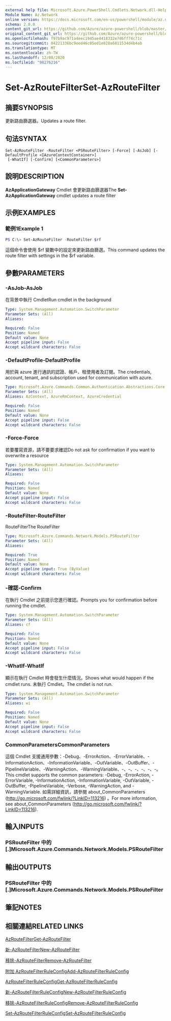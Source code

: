 ```yaml
---
external help file: Microsoft.Azure.PowerShell.Cmdlets.Network.dll-Help.xml
Module Name: Az.Network
online version: https://docs.microsoft.com/en-us/powershell/module/az.network/set-azroutefilter
schema: 2.0.0
content_git_url: https://github.com/Azure/azure-powershell/blob/master/src/Network/Network/help/Set-AzRouteFilter.md
original_content_git_url: https://github.com/Azure/azure-powershell/blob/master/src/Network/Network/help/Set-AzRouteFilter.md
ms.openlocfilehash: f97b9ac971a4eec1945ae4418332e7d6ff74c71c
ms.sourcegitcommit: 04221336bc9eed46c05ed1e828a6811534d4b4ab
ms.translationtype: MT
ms.contentlocale: zh-TW
ms.lasthandoff: 12/08/2020
ms.locfileid: "98276216"
---
```

# <span data-ttu-id="1c933-101">Set-AzRouteFilter</span><span class="sxs-lookup"><span data-stu-id="1c933-101">Set-AzRouteFilter</span></span>

## <span data-ttu-id="1c933-102">摘要</span><span class="sxs-lookup"><span data-stu-id="1c933-102">SYNOPSIS</span></span>
<span data-ttu-id="1c933-103">更新路由篩選器。</span><span class="sxs-lookup"><span data-stu-id="1c933-103">Updates a route filter.</span></span>

## <span data-ttu-id="1c933-104">句法</span><span class="sxs-lookup"><span data-stu-id="1c933-104">SYNTAX</span></span>

```
Set-AzRouteFilter -RouteFilter <PSRouteFilter> [-Force] [-AsJob] [-DefaultProfile <IAzureContextContainer>]
 [-WhatIf] [-Confirm] [<CommonParameters>]
```

## <span data-ttu-id="1c933-105">說明</span><span class="sxs-lookup"><span data-stu-id="1c933-105">DESCRIPTION</span></span>
<span data-ttu-id="1c933-106">**AzApplicationGateway** Cmdlet 會更新路由篩選器</span><span class="sxs-lookup"><span data-stu-id="1c933-106">The **Set-AzApplicationGateway** cmdlet updates a route filter</span></span>

## <span data-ttu-id="1c933-107">示例</span><span class="sxs-lookup"><span data-stu-id="1c933-107">EXAMPLES</span></span>

### <span data-ttu-id="1c933-108">範例1</span><span class="sxs-lookup"><span data-stu-id="1c933-108">Example 1</span></span>
```powershell
PS C:\> Set-AzRouteFilter -RouteFilter $rf
```

<span data-ttu-id="1c933-109">這個命令會使用 $rf 變數中的設定來更新路由篩選。</span><span class="sxs-lookup"><span data-stu-id="1c933-109">This command updates the route filter with settings in the $rf variable.</span></span>

## <span data-ttu-id="1c933-110">參數</span><span class="sxs-lookup"><span data-stu-id="1c933-110">PARAMETERS</span></span>

### <span data-ttu-id="1c933-111">-AsJob</span><span class="sxs-lookup"><span data-stu-id="1c933-111">-AsJob</span></span>
<span data-ttu-id="1c933-112">在背景中執行 Cmdlet</span><span class="sxs-lookup"><span data-stu-id="1c933-112">Run cmdlet in the background</span></span>

```yaml
Type: System.Management.Automation.SwitchParameter
Parameter Sets: (All)
Aliases:

Required: False
Position: Named
Default value: None
Accept pipeline input: False
Accept wildcard characters: False
```

### <span data-ttu-id="1c933-113">-DefaultProfile</span><span class="sxs-lookup"><span data-stu-id="1c933-113">-DefaultProfile</span></span>
<span data-ttu-id="1c933-114">用於與 azure 進行通訊的認證、帳戶、租使用者及訂閱。</span><span class="sxs-lookup"><span data-stu-id="1c933-114">The credentials, account, tenant, and subscription used for communication with azure.</span></span>

```yaml
Type: Microsoft.Azure.Commands.Common.Authentication.Abstractions.Core.IAzureContextContainer
Parameter Sets: (All)
Aliases: AzContext, AzureRmContext, AzureCredential

Required: False
Position: Named
Default value: None
Accept pipeline input: False
Accept wildcard characters: False
```

### <span data-ttu-id="1c933-115">-Force</span><span class="sxs-lookup"><span data-stu-id="1c933-115">-Force</span></span>
<span data-ttu-id="1c933-116">若要覆寫資源，請不要要求確認</span><span class="sxs-lookup"><span data-stu-id="1c933-116">Do not ask for confirmation if you want to overwrite a resource</span></span>

```yaml
Type: System.Management.Automation.SwitchParameter
Parameter Sets: (All)
Aliases:

Required: False
Position: Named
Default value: None
Accept pipeline input: False
Accept wildcard characters: False
```

### <span data-ttu-id="1c933-117">-RouteFilter</span><span class="sxs-lookup"><span data-stu-id="1c933-117">-RouteFilter</span></span>
<span data-ttu-id="1c933-118">RouteFilter</span><span class="sxs-lookup"><span data-stu-id="1c933-118">The RouteFilter</span></span>

```yaml
Type: Microsoft.Azure.Commands.Network.Models.PSRouteFilter
Parameter Sets: (All)
Aliases:

Required: True
Position: Named
Default value: None
Accept pipeline input: True (ByValue)
Accept wildcard characters: False
```

### <span data-ttu-id="1c933-119">-確認</span><span class="sxs-lookup"><span data-stu-id="1c933-119">-Confirm</span></span>
<span data-ttu-id="1c933-120">在執行 Cmdlet 之前提示您進行確認。</span><span class="sxs-lookup"><span data-stu-id="1c933-120">Prompts you for confirmation before running the cmdlet.</span></span>

```yaml
Type: System.Management.Automation.SwitchParameter
Parameter Sets: (All)
Aliases: cf

Required: False
Position: Named
Default value: None
Accept pipeline input: False
Accept wildcard characters: False
```

### <span data-ttu-id="1c933-121">-WhatIf</span><span class="sxs-lookup"><span data-stu-id="1c933-121">-WhatIf</span></span>
<span data-ttu-id="1c933-122">顯示在執行 Cmdlet 時會發生什麼情況。</span><span class="sxs-lookup"><span data-stu-id="1c933-122">Shows what would happen if the cmdlet runs.</span></span> <span data-ttu-id="1c933-123">未執行 Cmdlet。</span><span class="sxs-lookup"><span data-stu-id="1c933-123">The cmdlet is not run.</span></span>

```yaml
Type: System.Management.Automation.SwitchParameter
Parameter Sets: (All)
Aliases: wi

Required: False
Position: Named
Default value: None
Accept pipeline input: False
Accept wildcard characters: False
```

### <span data-ttu-id="1c933-124">CommonParameters</span><span class="sxs-lookup"><span data-stu-id="1c933-124">CommonParameters</span></span>
<span data-ttu-id="1c933-125">這個 Cmdlet 支援通用參數：-Debug、-ErrorAction、-ErrorVariable、-InformationAction、-InformationVariable、-OutVariable、-OutBuffer、-PipelineVariable、-WarningAction、-WarningVariable、-、-、-、-、-、-。</span><span class="sxs-lookup"><span data-stu-id="1c933-125">This cmdlet supports the common parameters: -Debug, -ErrorAction, -ErrorVariable, -InformationAction, -InformationVariable, -OutVariable, -OutBuffer, -PipelineVariable, -Verbose, -WarningAction, and -WarningVariable.</span></span> <span data-ttu-id="1c933-126">如需詳細資訊，請參閱 about_CommonParameters (http://go.microsoft.com/fwlink/?LinkID=113216) 。</span><span class="sxs-lookup"><span data-stu-id="1c933-126">For more information, see about_CommonParameters (http://go.microsoft.com/fwlink/?LinkID=113216).</span></span>

## <span data-ttu-id="1c933-127">輸入</span><span class="sxs-lookup"><span data-stu-id="1c933-127">INPUTS</span></span>

### <span data-ttu-id="1c933-128">PSRouteFilter 中的 [.]</span><span class="sxs-lookup"><span data-stu-id="1c933-128">Microsoft.Azure.Commands.Network.Models.PSRouteFilter</span></span>

## <span data-ttu-id="1c933-129">輸出</span><span class="sxs-lookup"><span data-stu-id="1c933-129">OUTPUTS</span></span>

### <span data-ttu-id="1c933-130">PSRouteFilter 中的 [.]</span><span class="sxs-lookup"><span data-stu-id="1c933-130">Microsoft.Azure.Commands.Network.Models.PSRouteFilter</span></span>

## <span data-ttu-id="1c933-131">筆記</span><span class="sxs-lookup"><span data-stu-id="1c933-131">NOTES</span></span>

## <span data-ttu-id="1c933-132">相關連結</span><span class="sxs-lookup"><span data-stu-id="1c933-132">RELATED LINKS</span></span>

[<span data-ttu-id="1c933-133">AzRouteFilter</span><span class="sxs-lookup"><span data-stu-id="1c933-133">Get-AzRouteFilter</span></span>](./Get-AzRouteFilter.md)

[<span data-ttu-id="1c933-134">新-AzRouteFilter</span><span class="sxs-lookup"><span data-stu-id="1c933-134">New-AzRouteFilter</span></span>](./New-AzRouteFilter.md)

[<span data-ttu-id="1c933-135">移除-AzRouteFilter</span><span class="sxs-lookup"><span data-stu-id="1c933-135">Remove-AzRouteFilter</span></span>](./Remove-AzRouteFilter.md)

[<span data-ttu-id="1c933-136">附加 AzRouteFilterRuleConfig</span><span class="sxs-lookup"><span data-stu-id="1c933-136">Add-AzRouteFilterRuleConfig</span></span>](./Add-AzRouteFilterRuleConfig.md)

[<span data-ttu-id="1c933-137">AzRouteFilterRuleConfig</span><span class="sxs-lookup"><span data-stu-id="1c933-137">Get-AzRouteFilterRuleConfig</span></span>](./Get-AzRouteFilterRuleConfig.md)

[<span data-ttu-id="1c933-138">新-AzRouteFilterRuleConfig</span><span class="sxs-lookup"><span data-stu-id="1c933-138">New-AzRouteFilterRuleConfig</span></span>](./New-AzRouteFilterRuleConfig.md)

[<span data-ttu-id="1c933-139">移除-AzRouteFilterRuleConfig</span><span class="sxs-lookup"><span data-stu-id="1c933-139">Remove-AzRouteFilterRuleConfig</span></span>](./Remove-AzRouteFilterRuleConfig.md)

[<span data-ttu-id="1c933-140">Set-AzRouteFilterRuleConfig</span><span class="sxs-lookup"><span data-stu-id="1c933-140">Set-AzRouteFilterRuleConfig</span></span>](./Set-AzRouteFilterRuleConfig.md)
